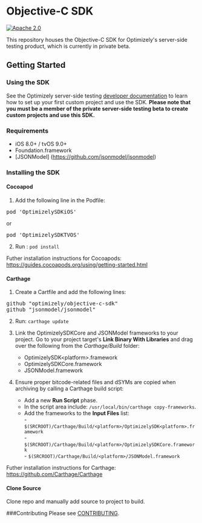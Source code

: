 # Objective-C SDK
[![Apache 2.0](https://img.shields.io/github/license/nebula-plugins/gradle-extra-configurations-plugin.svg)](http://www.apache.org/licenses/LICENSE-2.0)

This repository houses the Objective-C SDK for Optimizely's server-side testing product, which is currently in private beta.

## Getting Started

### Using the SDK

See the Optimizely server-side testing [developer documentation](https://developers.optimizely.com/x/solutions/sdks/reference/index.html?language=objectivec) to learn how to set
up your first custom project and use the SDK. **Please note that you must be a member of the private server-side testing beta to create custom projects and use this SDK.**

### Requirements
* iOS 8.0+ / tvOS 9.0+
* Foundation.framework
* [JSONModel] (https://github.com/jsonmodel/jsonmodel)

### Installing the SDK

#### Cocoapod 
1. Add the following line in the Podfile:
<pre>pod 'OptimizelySDKiOS'</pre> or <pre>pod 'OptimizelySDKTVOS'</pre>

2. Run : ``` pod install ```

Futher installation instructions for Cocoapods: https://guides.cocoapods.org/using/getting-started.html

#### Carthage
1. Create a Cartfile and add the following lines:
<pre>github "optimizely/objective-c-sdk"
github "jsonmodel/jsonmodel"</pre>

2. Run: ``` carthage update ```

3. Link the OptimizelySDKCore and JSONModel frameworks to your project. Go to your project target's **Link Binary With Libraries** and drag over the following from the _Carthage/Build_ folder:  
      * OptimizelySDK\<platform\>.framework<br/> 
      * OptimizelySDKCore.framework<br/>
      * JSONModel.framework<br/>
      
4. Ensure proper bitcode-related files and dSYMs are copied when archiving by calling a Carthage build script:
      - Add a new **Run Script** phase. 
      - In the script area include: 
        ```/usr/local/bin/carthage copy-frameworks```. 
      - Add the frameworks to the **Input Files** list:<br/>
            - ```$(SRCROOT)/Carthage/Build/<platform>/OptimizelySDK<platform>.framework```<br/>
            - ```$(SRCROOT)/Carthage/Build/<platform>/OptimizelySDKCore.framework```<br/>
            - ```$(SRCROOT)/Carthage/Build/<platform>/JSONModel.framework```<br/>

Futher installation instructions for Carthage: https://github.com/Carthage/Carthage

#### Clone Source
Clone repo and manually add source to project to build. 

###Contributing
Please see [CONTRIBUTING](CONTRIBUTING.md).

